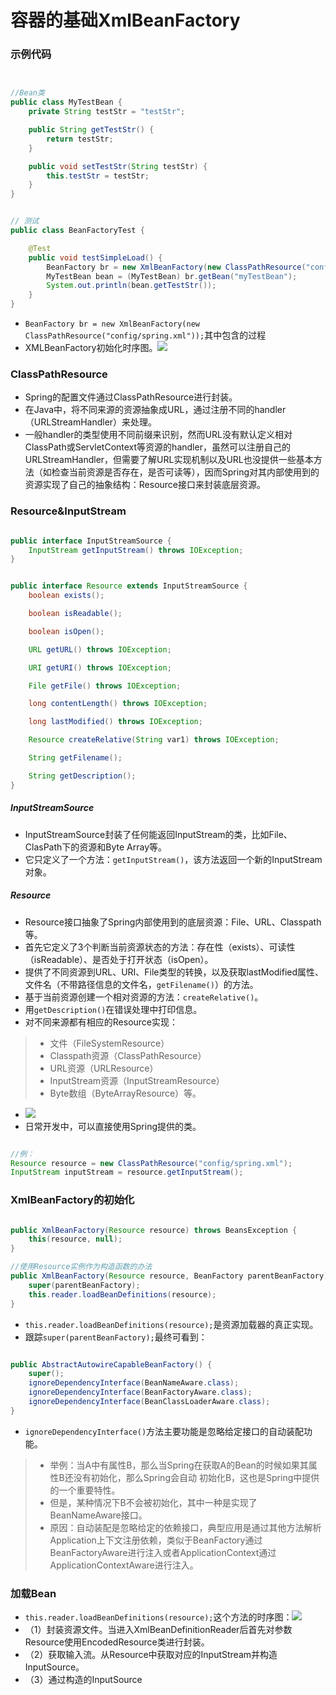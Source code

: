 # 容器的基础XmlBeanFactory

### 示例代码

```Java


//Bean类
public class MyTestBean {
    private String testStr = "testStr";

    public String getTestStr() {
        return testStr;
    }

    public void setTestStr(String testStr) {
        this.testStr = testStr;
    }
}


// 测试
public class BeanFactoryTest {

    @Test
    public void testSimpleLoad() {
        BeanFactory br = new XmlBeanFactory(new ClassPathResource("config/spring.xml"));
        MyTestBean bean = (MyTestBean) br.getBean("myTestBean");
        System.out.println(bean.getTestStr());
    }
}
```

- `BeanFactory br = new XmlBeanFactory(new ClassPathResource("config/spring.xml"));`其中包含的过程
- XMLBeanFactory初始化时序图。![](https://github.com/walmt/img/blob/master/img/4.png?raw=true)

### ClassPathResource

- Spring的配置文件通过ClassPathResource进行封装。
- 在Java中，将不同来源的资源抽象成URL，通过注册不同的handler（URLStreamHandler）来处理。
- 一般handler的类型使用不同前缀来识别，然而URL没有默认定义相对ClassPath或ServletContext等资源的handler，虽然可以注册自己的URLStreamHandler，但需要了解URL实现机制以及URL也没提供一些基本方法（如检查当前资源是否存在，是否可读等），因而Spring对其内部使用到的资源实现了自己的抽象结构：Resource接口来封装底层资源。

### Resource&InputStream

```Java

public interface InputStreamSource {
    InputStream getInputStream() throws IOException;
}


public interface Resource extends InputStreamSource {
    boolean exists();

    boolean isReadable();

    boolean isOpen();

    URL getURL() throws IOException;

    URI getURI() throws IOException;

    File getFile() throws IOException;

    long contentLength() throws IOException;

    long lastModified() throws IOException;

    Resource createRelative(String var1) throws IOException;

    String getFilename();

    String getDescription();
}

```

##### InputStreamSource

- InputStreamSource封装了任何能返回InputStream的类，比如File、ClasPath下的资源和Byte Array等。
- 它只定义了一个方法：`getInputStream()`，该方法返回一个新的InputStream对象。

##### Resource

- Resource接口抽象了Spring内部使用到的底层资源：File、URL、Classpath等。
- 首先它定义了3个判断当前资源状态的方法：存在性（exists）、可读性（isReadable）、是否处于打开状态（isOpen）。
- 提供了不同资源到URL、URI、File类型的转换，以及获取lastModified属性、文件名（不带路径信息的文件名，`getFilename()`）的方法。
- 基于当前资源创建一个相对资源的方法：`createRelative()`。
- 用`getDescription()`在错误处理中打印信息。
- 对不同来源都有相应的Resource实现：

>- 文件（FileSystemResource）
>- Classpath资源（ClassPathResource）
>- URL资源（URLResource）
>- InputStream资源（InputStreamResource）
>- Byte数组（ByteArrayResource）等。

- ![](https://github.com/walmt/img/blob/master/img/5.png?raw=true)
- 日常开发中，可以直接使用Spring提供的类。

```Java

//例：
Resource resource = new ClassPathResource("config/spring.xml");
InputStream inputStream = resource.getInputStream();
```

### XmlBeanFactory的初始化

```Java

public XmlBeanFactory(Resource resource) throws BeansException {
	this(resource, null);
}

//使用Resource实例作为构造函数的办法
public XmlBeanFactory(Resource resource, BeanFactory parentBeanFactory) throws BeansException {
	super(parentBeanFactory);
	this.reader.loadBeanDefinitions(resource);
}
```

- `this.reader.loadBeanDefinitions(resource);`是资源加载器的真正实现。
- 跟踪`super(parentBeanFactory);`最终可看到：

```Java

public AbstractAutowireCapableBeanFactory() {
	super();
	ignoreDependencyInterface(BeanNameAware.class);
	ignoreDependencyInterface(BeanFactoryAware.class);
	ignoreDependencyInterface(BeanClassLoaderAware.class);
}
```

- `ignoreDependencyInterface()`方法主要功能是忽略给定接口的自动装配功能。

>- 举例：当A中有属性B，那么当Spring在获取A的Bean的时候如果其属性B还没有初始化，那么Spring会自动 初始化B，这也是Spring中提供的一个重要特性。
>- 但是，某种情况下B不会被初始化，其中一种是实现了BeanNameAware接口。
>- 原因：自动装配是忽略给定的依赖接口，典型应用是通过其他方法解析Application上下文注册依赖，类似于BeanFactory通过BeanFactoryAware进行注入或者ApplicationContext通过ApplicationContextAware进行注入。

### 加载Bean

- `this.reader.loadBeanDefinitions(resource);`这个方法的时序图：![](https://github.com/walmt/img/blob/master/img/6.png?raw=true)
- （1）封装资源文件。当进入XmlBeanDefinitionReader后首先对参数Resource使用EncodedResource类进行封装。
- （2）获取输入流。从Resource中获取对应的InputStream并构造InputSource。
- （3）通过构造的InputSource
